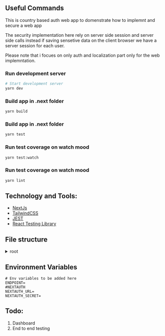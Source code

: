 

## Useful Commands
This is country based auth web app to domenstrate how
to implemnt and secure a web app

The security implementation here rely on server side session and server side calls instead if saving sensetive data on the client browser we have a server session for each user.


Please note that i focues on only auth and localization part only for the web implemntation.
### Run development server

```bash
# Start development server
yarn dev
```

### Build app in .next folder

```bash
yarn build
```

### Build app in .next folder

```bash
yarn test
```

### Run test coverage on watch mood

```bash
yarn test:watch
```

### Run test coverage on watch mood

```bash
yarn lint
```

## Technology and Tools:

- [NextJs](https://nextjs.org/)
- [TailwindCSS](https://tailwindcss.com/)
- [JEST](https://jestjs.io/)
- [React Testing Library](https://testing-library.com/)

## File structure

<details>
  <summary>root</summary>
  <ul>
    <div>
      <details>
        <summary>src</summary>
        <ul>
          <details>
            <summary> app</summary>
            <ul>
              <details>
                <summary>(features)</summary>
                <ul>
                  <details>
                    <summary>feature-x</summary>
                    <p>
                      <details>
                        <summary>__test__</summary>
                      </details>
                    </p>
                    <p>
                      <details>
                        <summary>components</summary>
                        <p>
                          <details>
                            <summary>__test__</summary>
                          </details>
                        </p>
                        <p>
                          <details>
                            <summary>
                             componentWrapper
                            </summary>
                            <p>
                               componentWrapper.tsx
                            </p>
                            <p>helpers.ts</p>
                          </details>
                        </p>
                        <p>
                          <details>
                            <summary>hooks</summary>
                          </details>
                        </p>
                      </details>
                    </p>
                  </details>
                </ul>
                <ul>
                  <details>
                    <summary>-----> feature-y</summary>
                    <p>
                      <details>
                        <summary>----------> __test__</summary>
                      </details>
                    </p>
                    <p>
                      <details>
                        <summary>----------> components</summary>
                        <p>
                          <details>
                            <summary>----------------> __test__</summary>
                          </details>
                        </p>
                        <p>
                          <details>
                            <summary>
                              ----------------> componentWrapper
                            </summary>
                            <p>
                              ---------------------------> componentWrapper.tsx
                            </p>
                            <p>---------------------------> helpers.ts</p>
                          </details>
                        </p>
                        <p>
                          <details>
                            <summary>----------------> hooks</summary>
                          </details>
                        </p>
                      </details>
                    </p>
                  </details>
                </ul>
              </details>
            </ul>
          </details>
          <details>
            <summary>components</summary>
            <ul>
              <details>
                <summary>ui</summary>
                <ul>
                  <details>
                    <summary>components</summary>
                    <p>
                      <details>
                        <summary>__test__</summary>
                      </details>
                    </p>
                    <p>component.tsx</p>
                    <p>.helpers.ts</p>
                    <p>.types.ts</p>
                  </details>
                </ul>
              </details>
            </ul>
          </details>
          <details>
            <summary>utils</summary>
            <p>
              <details>
                <summary>__test__</summary>
              </details>
            </p>
            <p>...utils files</p>
          </details>
        </ul>
      </details>
      <p>-> ..... config files</p>
    </div>
  </ul>
</details>


## Environment Variables

```
# Env variables to be added here
ENDPOINT=
#NEXTAUTH
NEXTAUTH_URL=
NEXTAUTH_SECRET=

```

## Todo:

1. Dashboard
2. End to end testing